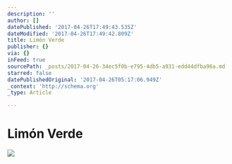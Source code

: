 ```yaml
---
description: ''
author: []
datePublished: '2017-04-26T17:49:43.535Z'
dateModified: '2017-04-26T17:49:42.809Z'
title: Limón Verde
publisher: {}
via: {}
inFeed: true
sourcePath: _posts/2017-04-26-34ec5f0b-e795-4db5-a931-edd44dfba96a.md
starred: false
datePublishedOriginal: '2017-04-26T05:17:06.949Z'
_context: 'http://schema.org'
_type: Article

---
```

# Limón Verde
![](https://the-grid-user-content.s3-us-west-2.amazonaws.com/9813b70f-8db7-4f63-9a61-8c2d0148ba7d.jpg)